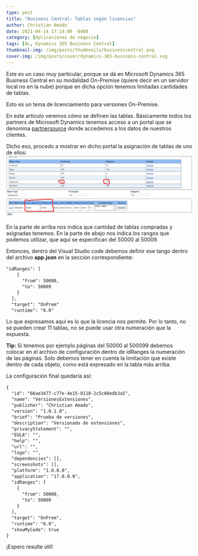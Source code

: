 ```yaml
---
type: post
title: "Business Central: Tablas según licencias"
author: Christian Amado
date: 2021-04-14 17:14:00 -0400
category: [Aplicaciones de negocio]
tags: [AL, Dynamics 365 Business Central]
thumbnail-img: /img/posts/thumbnails/businesscentral.png
cover-img: /img/posts/cover/dynamics-365-business-central.svg
---
```


Este es un caso muy particular, porque se dá en Microsoft Dynamics 365 Business Central en su modalidad On-Premise (quiere decir en un servidor local no en la nube) porque en dicha opción tenemos limitadas cantidades de tablas.  

Esto es un tema de licenciamiento para versiones On-Premise.

<!--more-->

En este artículo veremos cómo se definen las tablas. Básicamente todos los partners de Microsoft Dynamics tenemos acceso a un portal que se denomina [partnersource](https://businesscenter.mbs.microsoft.com/) donde accedemos a los datos de nuestros clientes.  

Dicho eso, procedo a mostrar en dicho portal la asignación de tablas de uno de ellos:  
![](/img/posts/2021/04/14/LicenseTable1.png)  

En la parte de arriba nos indica que cantidad de tablas compradas y asignadas tenemos. En la parte de abajo nos indica los rangos que podemos utilizar, que aquí se especifican del 50000 al 50009.  

Entonces, dentro del Visual Studio code debemos definir ese tango dentro del archivo **app.json** en la sección correspondiente:
```
"idRanges": [
    {
      "from": 50000,
      "to": 50009
    }
  ],
  "target": "OnPrem"
  "runtime": "6.0"
```
Lo que expresamos aqui es lo que la licencia nos permite. Por lo tanto, no se pueden crear 11 tablas, no se puede usar otra numeración que la expuesta.

**Tip:** Si tenemos por ejemplo páginas del 50000 al 500099 debemos colocar en el archivo de configuración dentro de idRanges la numeración de las páginas. Solo debemos tener en cuenta la limitación que existe dentro de cada objeto, como está expresado en la tabla más arriba.

La configuración final quedaría así:
```
{
  "id": "66ae3477-c77e-4e15-8118-2c5c60edb3a5",
  "name": "VersionesExtensiones",
  "publisher": "Christian Amado",
  "version": "1.0.1.0",
  "brief": "Prueba de versiones",
  "description": "Versionado de extensiones",
  "privacyStatement": "",
  "EULA": "",
  "help": "",
  "url": "",
  "logo": "",
  "dependencies": [],
  "screenshots": [],
  "platform": "1.0.0.0",
  "application": "17.0.0.0",
  "idRanges": [
    {
      "from": 50000,
      "to": 50009
    }
  ],
  "target": "OnPrem",
  "runtime": "6.0",
  "showMyCode": true
}
```

¡Espero resulte útil!